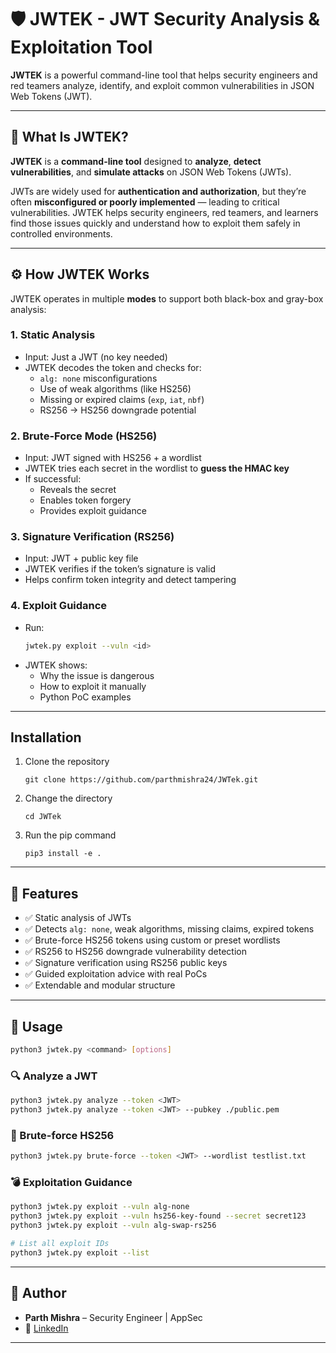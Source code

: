 # 🛡️ JWTEK - JWT Security Analysis & Exploitation Tool

**JWTEK** is a powerful command-line tool that helps security engineers and red teamers analyze, identify, and exploit common vulnerabilities in JSON Web Tokens (JWT).

---

## 🔎 What Is JWTEK?

**JWTEK** is a **command-line tool** designed to **analyze**, **detect vulnerabilities**, and **simulate attacks** on JSON Web Tokens (JWTs).

JWTs are widely used for **authentication and authorization**, but they’re often **misconfigured or poorly implemented** — leading to critical vulnerabilities. JWTEK helps security engineers, red teamers, and learners find those issues quickly and understand how to exploit them safely in controlled environments.

---

## ⚙️ How JWTEK Works

JWTEK operates in multiple **modes** to support both black-box and gray-box analysis:

### 1. Static Analysis
- Input: Just a JWT (no key needed)
- JWTEK decodes the token and checks for:
  - `alg: none` misconfigurations
  - Use of weak algorithms (like HS256)
  - Missing or expired claims (`exp`, `iat`, `nbf`)
  - RS256 → HS256 downgrade potential

### 2. Brute-Force Mode (HS256)
- Input: JWT signed with HS256 + a wordlist
- JWTEK tries each secret in the wordlist to **guess the HMAC key**
- If successful:
  - Reveals the secret
  - Enables token forgery
  - Provides exploit guidance

### 3. Signature Verification (RS256)
- Input: JWT + public key file
- JWTEK verifies if the token’s signature is valid
- Helps confirm token integrity and detect tampering

### 4. Exploit Guidance
- Run:
  ```bash
  jwtek.py exploit --vuln <id>
  ```
- JWTEK shows:
  - Why the issue is dangerous
  - How to exploit it manually
  - Python PoC examples

---

## Installation
1. Clone the repository
   ```
   git clone https://github.com/parthmishra24/JWTek.git
   ```
2. Change the directory
   ```
   cd JWTek
   ```
3. Run the pip command
   ```
   pip3 install -e .
   ```
---

## 🚀 Features

- ✅ Static analysis of JWTs
- ✅ Detects `alg: none`, weak algorithms, missing claims, expired tokens
- ✅ Brute-force HS256 tokens using custom or preset wordlists
- ✅ RS256 to HS256 downgrade vulnerability detection
- ✅ Signature verification using RS256 public keys
- ✅ Guided exploitation advice with real PoCs
- ✅ Extendable and modular structure

---

## 🧰 Usage

```bash
python3 jwtek.py <command> [options]
```

### 🔍 Analyze a JWT

```bash
python3 jwtek.py analyze --token <JWT>
python3 jwtek.py analyze --token <JWT> --pubkey ./public.pem
```

### 🔐 Brute-force HS256

```bash
python3 jwtek.py brute-force --token <JWT> --wordlist testlist.txt
```

### 💣 Exploitation Guidance

```bash
python3 jwtek.py exploit --vuln alg-none
python3 jwtek.py exploit --vuln hs256-key-found --secret secret123
python3 jwtek.py exploit --vuln alg-swap-rs256
```

```bash
# List all exploit IDs
python3 jwtek.py exploit --list
```

---

## 🧠 Author

- **Parth Mishra** – Security Engineer | AppSec 
- 🔗 [LinkedIn](https://www.linkedin.com/in/parthmishra24/)

---
